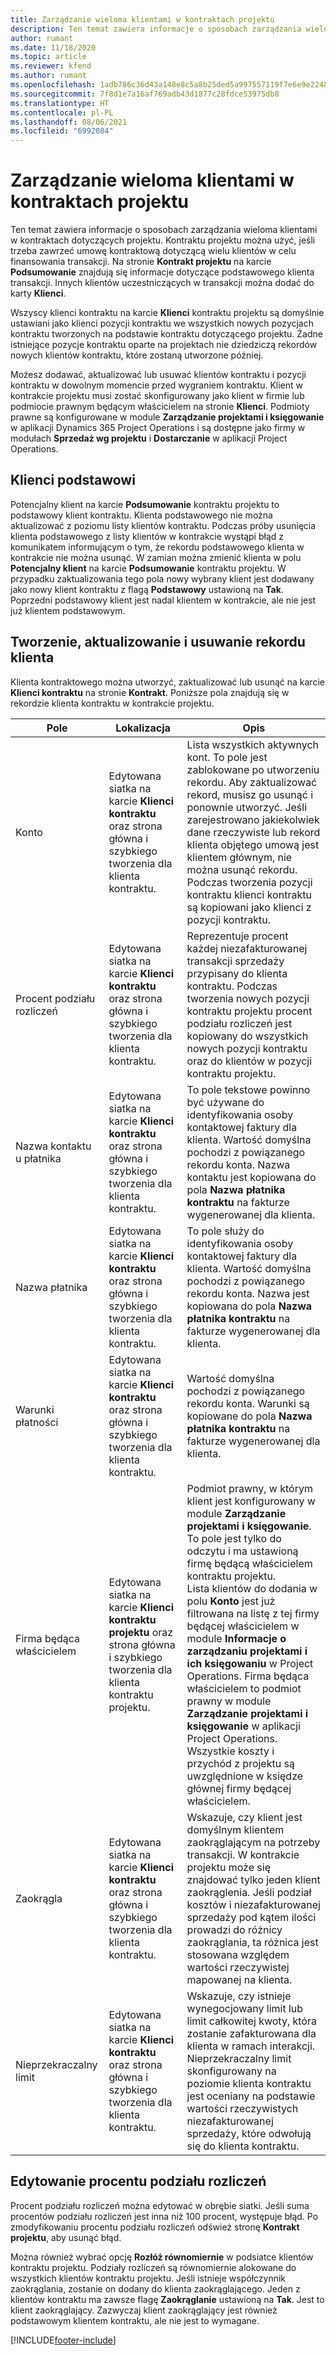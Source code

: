 ```yaml
---
title: Zarządzanie wieloma klientami w kontraktach projektu
description: Ten temat zawiera informacje o sposobach zarządzania wieloma klientami w kontraktach dotyczących projektu.
author: rumant
ms.date: 11/18/2020
ms.topic: article
ms.reviewer: kfend
ms.author: rumant
ms.openlocfilehash: 1adb786c36d43a148e8c5a8b25ded5a997557119f7e6e9e2248935ad4ed211d5
ms.sourcegitcommit: 7f8d1e7a16af769adb43d1877c28fdce53975db8
ms.translationtype: HT
ms.contentlocale: pl-PL
ms.lasthandoff: 08/06/2021
ms.locfileid: "6992084"
---
```

# <a name="manage-multiple-customers-on-project-contracts"></a>Zarządzanie wieloma klientami w kontraktach projektu

Ten temat zawiera informacje o sposobach zarządzania wieloma klientami w kontraktach dotyczących projektu. Kontraktu projektu można użyć, jeśli trzeba zawrzeć umowę kontraktową dotyczącą wielu klientów w celu finansowania transakcji. Na stronie **Kontrakt projektu** na karcie **Podsumowanie** znajdują się informacje dotyczące podstawowego klienta transakcji. Innych klientów uczestniczących w transakcji można dodać do karty **Klienci**.

Wszyscy klienci kontraktu na karcie **Klienci** kontraktu projektu są domyślnie ustawiani jako klienci pozycji kontraktu we wszystkich nowych pozycjach kontraktu tworzonych na podstawie kontraktu dotyczącego projektu. Żadne istniejące pozycje kontraktu oparte na projektach nie dziedziczą rekordów nowych klientów kontraktu, które zostaną utworzone później.

Możesz dodawać, aktualizować lub usuwać klientów kontraktu i pozycji kontraktu w dowolnym momencie przed wygraniem kontraktu. Klient w kontrakcie projektu musi zostać skonfigurowany jako klient w firmie lub podmiocie prawnym będącym właścicielem na stronie **Klienci**. Podmioty prawne są konfigurowane w module **Zarządzanie projektami i księgowanie** w aplikacji Dynamics 365 Project Operations i są dostępne jako firmy w modułach **Sprzedaż wg projektu** i **Dostarczanie** w aplikacji Project Operations.

## <a name="primary-customers"></a>Klienci podstawowi

Potencjalny klient na karcie **Podsumowanie** kontraktu projektu to podstawowy klient kontraktu. Klienta podstawowego nie można aktualizować z poziomu listy klientów kontraktu. Podczas próby usunięcia klienta podstawowego z listy klientów w kontrakcie wystąpi błąd z komunikatem informującym o tym, że rekordu podstawowego klienta w kontrakcie nie można usunąć. W zamian można zmienić klienta w polu **Potencjalny klient** na karcie **Podsumowanie** kontraktu projektu. W przypadku zaktualizowania tego pola nowy wybrany klient jest dodawany jako nowy klient kontraktu z flagą **Podstawowy** ustawioną na **Tak**. Poprzedni podstawowy klient jest nadal klientem w kontrakcie, ale nie jest już klientem podstawowym.

## <a name="create-update-or-delete-a-contract-customer-record"></a>Tworzenie, aktualizowanie i usuwanie rekordu klienta

Klienta kontraktowego można utworzyć, zaktualizować lub usunąć na karcie **Klienci kontraktu** na stronie **Kontrakt**. Poniższe pola znajdują się w rekordzie klienta kontraktu w kontrakcie projektu.

| **Pole** | **Lokalizacja** | **Opis** | 
| --- | --- | --- | 
| Konto | Edytowana siatka na karcie **Klienci kontraktu** oraz strona główna i szybkiego tworzenia dla klienta kontraktu. | Lista wszystkich aktywnych kont. To pole jest zablokowane po utworzeniu rekordu. Aby zaktualizować rekord, musisz go usunąć i ponownie utworzyć. Jeśli zarejestrowano jakiekolwiek dane rzeczywiste lub rekord klienta objętego umową jest klientem głównym, nie można usunąć rekordu. Podczas tworzenia pozycji kontraktu klienci kontraktu są kopiowani jako klienci z pozycji kontraktu. |
| Procent podziału rozliczeń | Edytowana siatka na karcie **Klienci kontraktu** oraz strona główna i szybkiego tworzenia dla klienta kontraktu. | Reprezentuje procent każdej niezafakturowanej transakcji sprzedaży przypisany do klienta kontraktu. Podczas tworzenia nowych pozycji kontraktu projektu procent podziału rozliczeń jest kopiowany do wszystkich nowych pozycji kontraktu oraz do klientów w pozycji kontraktu projektu. |
| Nazwa kontaktu u płatnika | Edytowana siatka na karcie **Klienci kontraktu** oraz strona główna i szybkiego tworzenia dla klienta kontraktu. | To pole tekstowe powinno być używane do identyfikowania osoby kontaktowej faktury dla klienta. Wartość domyślna pochodzi z powiązanego rekordu konta. Nazwa kontaktu jest kopiowana do pola **Nazwa płatnika kontraktu** na fakturze wygenerowanej dla klienta. |
| Nazwa płatnika | Edytowana siatka na karcie **Klienci kontraktu** oraz strona główna i szybkiego tworzenia dla klienta kontraktu. | To pole służy do identyfikowania osoby kontaktowej faktury dla klienta. Wartość domyślna pochodzi z powiązanego rekordu konta. Nazwa jest kopiowana do pola **Nazwa płatnika kontraktu** na fakturze wygenerowanej dla klienta. |
| Warunki płatności | Edytowana siatka na karcie **Klienci kontraktu** oraz strona główna i szybkiego tworzenia dla klienta kontraktu. | Wartość domyślna pochodzi z powiązanego rekordu konta. Warunki są kopiowane do pola **Nazwa płatnika kontraktu** na fakturze wygenerowanej dla klienta. |
| Firma będąca właścicielem | Edytowana siatka na karcie **Klienci kontraktu projektu** oraz strona główna i szybkiego tworzenia dla klienta kontraktu projektu. | Podmiot prawny, w którym klient jest konfigurowany w module **Zarządzanie projektami i księgowanie**. To pole jest tylko do odczytu i ma ustawioną firmę będącą właścicielem kontraktu projektu.</br>Lista klientów do dodania w polu **Konto** jest już filtrowana na listę z tej firmy będącej właścicielem w module **Informacje o zarządzaniu projektami i ich księgowaniu** w Project Operations. Firma będąca właścicielem to podmiot prawny w module **Zarządzanie projektami i księgowanie** w aplikacji Project Operations. Wszystkie koszty i przychód z projektu są uwzględnione w księdze głównej firmy będącej właścicielem. |
| Zaokrągla | Edytowana siatka na karcie **Klienci kontraktu** oraz strona główna i szybkiego tworzenia dla klienta kontraktu. | Wskazuje, czy klient jest domyślnym klientem zaokrąglającym na potrzeby transakcji. W kontrakcie projektu może się znajdować tylko jeden klient zaokrąglenia. Jeśli podział kosztów i niezafakturowanej sprzedaży pod kątem ilości prowadzi do różnicy zaokrąglania, ta różnica jest stosowana względem wartości rzeczywistej mapowanej na klienta. |
| Nieprzekraczalny limit | Edytowana siatka na karcie **Klienci kontraktu** oraz strona główna i szybkiego tworzenia dla klienta kontraktu. | Wskazuje, czy istnieje wynegocjowany limit lub limit całkowitej kwoty, która zostanie zafakturowana dla klienta w ramach interakcji. Nieprzekraczalny limit skonfigurowany na poziomie klienta kontraktu jest oceniany na podstawie wartości rzeczywistych niezafakturowanej sprzedaży, które odwołują się do klienta kontraktu. |

## <a name="edit-billing-split-percentages"></a>Edytowanie procentu podziału rozliczeń

Procent podziału rozliczeń można edytować w obrębie siatki. Jeśli suma procentów podziału rozliczeń jest inna niż 100 procent, występuje błąd. Po zmodyfikowaniu procentu podziału rozliczeń odśwież stronę **Kontrakt projektu**, aby usunąć błąd.

Można również wybrać opcję **Rozłóż równomiernie** w podsiatce klientów kontraktu projektu. Podziały rozliczeń są równomiernie alokowane do wszystkich klientów kontraktu projektu. Jeśli istnieje współczynnik zaokrąglania, zostanie on dodany do klienta zaokrąglającego. Jeden z klientów kontraktu ma zawsze flagę **Zaokrąglanie** ustawioną na **Tak**. Jest to klient zaokrąglający. Zazwyczaj klient zaokrąglający jest również podstawowym klientem kontraktu, ale nie jest to wymagane.


[!INCLUDE[footer-include](../includes/footer-banner.md)]